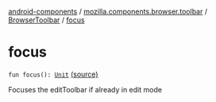 [android-components](../../index.md) / [mozilla.components.browser.toolbar](../index.md) / [BrowserToolbar](index.md) / [focus](./focus.md)

# focus

`fun focus(): `[`Unit`](https://kotlinlang.org/api/latest/jvm/stdlib/kotlin/-unit/index.html) [(source)](https://github.com/mozilla-mobile/android-components/blob/master/components/browser/toolbar/src/main/java/mozilla/components/browser/toolbar/BrowserToolbar.kt#L627)

Focuses the editToolbar if already in edit mode

